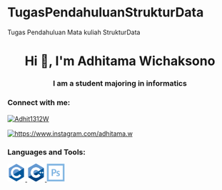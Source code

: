 # TugasPendahuluanStrukturData
Tugas Pendahuluan Mata kuliah StrukturData

<h1 align="center">Hi 👋, I'm Adhitama Wichaksono </h1>
<h3 align="center">I am a student majoring in informatics</h3>

<h3 align="left">Connect with me:</h3>
<p align="left">
<a href="https://twitter.com/Adhit1312W" target="blank"><img align="center" src="https://raw.githubusercontent.com/rahuldkjain/github-profile-readme-generator/master/src/images/icons/Social/twitter.svg" alt="Adhit1312W" height="30" width="40" /></a>

<a href="https://instagram.com/https://www.instagram.com/adhitama.w" target="blank"><img align="center" src="https://raw.githubusercontent.com/rahuldkjain/github-profile-readme-generator/master/src/images/icons/Social/instagram.svg" alt="https://www.instagram.com/adhitama.w" height="30" width="40" /></a>
</p>

<h3 align="left">Languages and Tools:</h3>
<p align="left"> <a href="https://www.cprogramming.com/" target="_blank" rel="noreferrer"> <img src="https://raw.githubusercontent.com/devicons/devicon/master/icons/c/c-original.svg" alt="c" width="40" height="40"/> </a> <a href="https://www.w3schools.com/cpp/" target="_blank" rel="noreferrer"> <img src="https://raw.githubusercontent.com/devicons/devicon/master/icons/cplusplus/cplusplus-original.svg" alt="cplusplus" width="40" height="40"/> </a>  <a href="https://www.photoshop.com/en" target="_blank" rel="noreferrer"> <img src="https://raw.githubusercontent.com/devicons/devicon/master/icons/photoshop/photoshop-line.svg" alt="photoshop" width="40" height="40"/> </a> </p>
